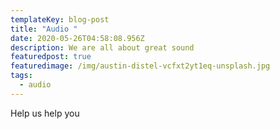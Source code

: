 ```yaml
---
templateKey: blog-post
title: "Audio "
date: 2020-05-26T04:58:08.956Z
description: We are all about great sound
featuredpost: true
featuredimage: /img/austin-distel-vcfxt2yt1eq-unsplash.jpg
tags:
  - audio
---
```

Help us help you